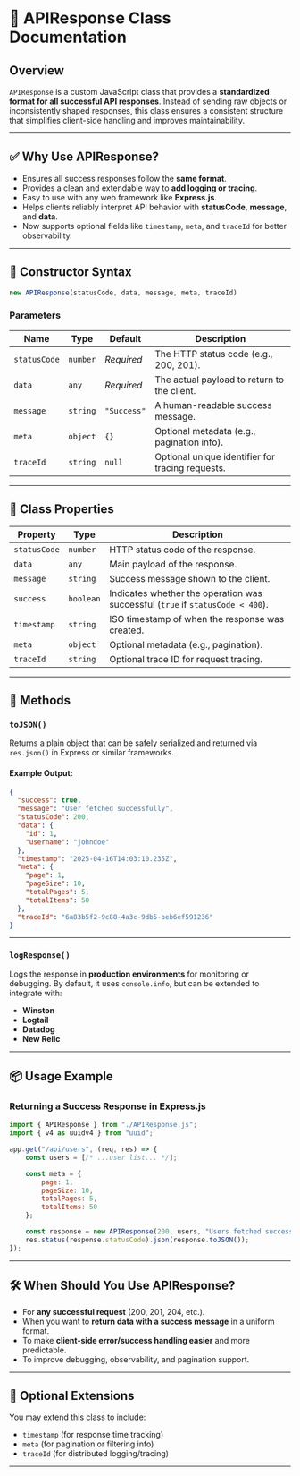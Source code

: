 
# 📘 APIResponse Class Documentation

## Overview

`APIResponse` is a custom JavaScript class that provides a **standardized format for all successful API responses**. Instead of sending raw objects or inconsistently shaped responses, this class ensures a consistent structure that simplifies client-side handling and improves maintainability.

---

## ✅ Why Use APIResponse?

- Ensures all success responses follow the **same format**.
- Provides a clean and extendable way to **add logging or tracing**.
- Easy to use with any web framework like **Express.js**.
- Helps clients reliably interpret API behavior with **statusCode**, **message**, and **data**.
- Now supports optional fields like `timestamp`, `meta`, and `traceId` for better observability.

---

## 🔧 Constructor Syntax

```js
new APIResponse(statusCode, data, message, meta, traceId)
```

### Parameters

| Name          | Type     | Default     | Description |
|---------------|----------|-------------|-------------|
| `statusCode`  | `number` | _Required_  | The HTTP status code (e.g., 200, 201). |
| `data`        | `any`    | _Required_  | The actual payload to return to the client. |
| `message`     | `string` | `"Success"` | A human-readable success message. |
| `meta`        | `object` | `{}`        | Optional metadata (e.g., pagination info). |
| `traceId`     | `string` | `null`      | Optional unique identifier for tracing requests. |

---

## 🧱 Class Properties

| Property      | Type      | Description |
|---------------|-----------|-------------|
| `statusCode`  | `number`  | HTTP status code of the response. |
| `data`        | `any`     | Main payload of the response. |
| `message`     | `string`  | Success message shown to the client. |
| `success`     | `boolean` | Indicates whether the operation was successful (`true` if `statusCode < 400`). |
| `timestamp`   | `string`  | ISO timestamp of when the response was created. |
| `meta`        | `object`  | Optional metadata (e.g., pagination). |
| `traceId`     | `string`  | Optional trace ID for request tracing. |

---

## 🔄 Methods

### `toJSON()`

Returns a plain object that can be safely serialized and returned via `res.json()` in Express or similar frameworks.

#### Example Output:

```json
{
  "success": true,
  "message": "User fetched successfully",
  "statusCode": 200,
  "data": {
    "id": 1,
    "username": "johndoe"
  },
  "timestamp": "2025-04-16T14:03:10.235Z",
  "meta": {
    "page": 1,
    "pageSize": 10,
    "totalPages": 5,
    "totalItems": 50
  },
  "traceId": "6a83b5f2-9c88-4a3c-9db5-beb6ef591236"
}
```

---

### `logResponse()`

Logs the response in **production environments** for monitoring or debugging. By default, it uses `console.info`, but can be extended to integrate with:
- **Winston**
- **Logtail**
- **Datadog**
- **New Relic**

---

## 📦 Usage Example

### Returning a Success Response in Express.js

```js
import { APIResponse } from "./APIResponse.js";
import { v4 as uuidv4 } from "uuid";

app.get("/api/users", (req, res) => {
    const users = [/* ...user list... */];

    const meta = {
        page: 1,
        pageSize: 10,
        totalPages: 5,
        totalItems: 50
    };

    const response = new APIResponse(200, users, "Users fetched successfully", meta, uuidv4());
    res.status(response.statusCode).json(response.toJSON());
});
```

---

## 🛠 When Should You Use APIResponse?

- For **any successful request** (200, 201, 204, etc.).
- When you want to **return data with a success message** in a uniform format.
- To make **client-side error/success handling easier** and more predictable.
- To improve debugging, observability, and pagination support.

---

## 🔐 Optional Extensions

You may extend this class to include:

- `timestamp` (for response time tracking)
- `meta` (for pagination or filtering info)
- `traceId` (for distributed logging/tracing)

---
